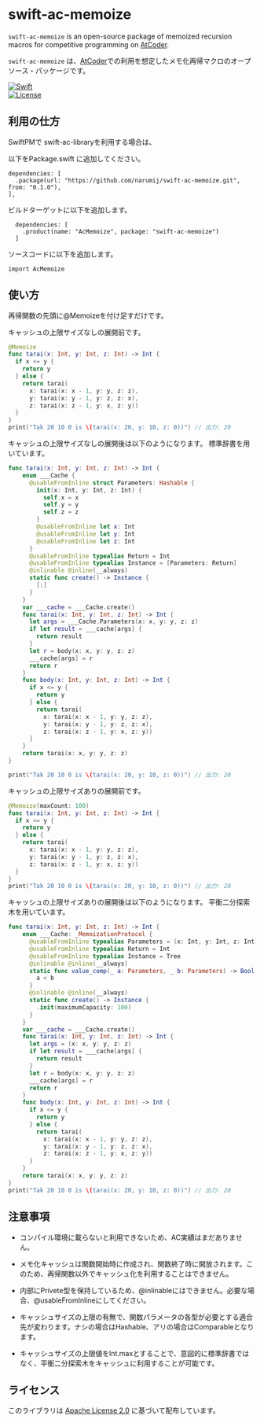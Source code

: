 # swift-ac-memoize

`swift-ac-memoize` is an open-source package of memoized recursion macros for competitive programming on [AtCoder][atcoder].

`swift-ac-memoize` は、[AtCoder][atcoder]での利用を想定したメモ化再帰マクロのオープソース・パッケージです。

[![Swift](https://github.com/narumij/swift-ac-memoize/actions/workflows/swift.yml/badge.svg?branch=main)](https://github.com/narumij/swift-ac-memoize/actions/workflows/swift.yml)  
[![License](https://img.shields.io/badge/license-Apache%202.0-blue.svg)](https://opensource.org/licenses/Apache-2.0)

## 利用の仕方

SwiftPMで swift-ac-libraryを利用する場合は、

以下をPackage.swift に追加してください。
```
dependencies: [
  .package(url: "https://github.com/narumij/swift-ac-memoize.git", from: "0.1.0"),
],
```

ビルドターゲットに以下を追加します。

```
  dependencies: [
    .product(name: "AcMemoize", package: "swift-ac-memoize")
  ]
```

ソースコードに以下を追加します。
```
import AcMemoize
```

## 使い方

再帰関数の先頭に@Memoizeを付け足すだけです。

キャッシュの上限サイズなしの展開前です。
```swift
@Memoize
func tarai(x: Int, y: Int, z: Int) -> Int {
  if x <= y {
    return y
  } else {
    return tarai(
      x: tarai(x: x - 1, y: y, z: z),
      y: tarai(x: y - 1, y: z, z: x),
      z: tarai(x: z - 1, y: x, z: y))
  }
}
print("Tak 20 10 0 is \(tarai(x: 20, y: 10, z: 0))") // 出力: 20
```

キャッシュの上限サイズなしの展開後は以下のようになります。
標準辞書を用いています。
```swift
func tarai(x: Int, y: Int, z: Int) -> Int {
    enum ___Cache {
      @usableFromInline struct Parameters: Hashable {
        init(x: Int, y: Int, z: Int) {
          self.x = x
          self.y = y
          self.z = z
        }
        @usableFromInline let x: Int
        @usableFromInline let y: Int
        @usableFromInline let z: Int
      }
      @usableFromInline typealias Return = Int
      @usableFromInline typealias Instance = [Parameters: Return]
      @inlinable @inline(__always)
      static func create() -> Instance {
        [:]
      }
    }
    var ___cache = ___Cache.create()
    func tarai(x: Int, y: Int, z: Int) -> Int {
      let args = ___Cache.Parameters(x: x, y: y, z: z)
      if let result = ___cache[args] {
        return result
      }
      let r = body(x: x, y: y, z: z)
      ___cache[args] = r
      return r
    }
    func body(x: Int, y: Int, z: Int) -> Int {
      if x <= y {
        return y
      } else {
        return tarai(
          x: tarai(x: x - 1, y: y, z: z),
          y: tarai(x: y - 1, y: z, z: x),
          z: tarai(x: z - 1, y: x, z: y))
      }
    }
    return tarai(x: x, y: y, z: z)
}

print("Tak 20 10 0 is \(tarai(x: 20, y: 10, z: 0))") // 出力: 20
```

キャッシュの上限サイズありの展開前です。
```swift
@Memoize(maxCount: 100)
func tarai(x: Int, y: Int, z: Int) -> Int {
  if x <= y {
    return y
  } else {
    return tarai(
      x: tarai(x: x - 1, y: y, z: z),
      y: tarai(x: y - 1, y: z, z: x),
      z: tarai(x: z - 1, y: x, z: y))
  }
}
print("Tak 20 10 0 is \(tarai(x: 20, y: 10, z: 0))") // 出力: 20
```

キャッシュの上限サイズありの展開後は以下のようになります。
平衡二分探索木を用いています。
```swift
func tarai(x: Int, y: Int, z: Int) -> Int {
    enum ___Cache: _MemoizationProtocol {
      @usableFromInline typealias Parameters = (x: Int, y: Int, z: Int)
      @usableFromInline typealias Return = Int
      @usableFromInline typealias Instance = Tree
      @inlinable @inline(__always)
      static func value_comp(_ a: Parameters, _ b: Parameters) -> Bool {
        a < b
      }
      @inlinable @inline(__always)
      static func create() -> Instance {
        .init(maximumCapacity: 100)
      }
    }
    var ___cache = ___Cache.create()
    func tarai(x: Int, y: Int, z: Int) -> Int {
      let args = (x: x, y: y, z: z)
      if let result = ___cache[args] {
        return result
      }
      let r = body(x: x, y: y, z: z)
      ___cache[args] = r
      return r
    }
    func body(x: Int, y: Int, z: Int) -> Int {
      if x <= y {
        return y
      } else {
        return tarai(
          x: tarai(x: x - 1, y: y, z: z),
          y: tarai(x: y - 1, y: z, z: x),
          z: tarai(x: z - 1, y: x, z: y))
      }
    }
    return tarai(x: x, y: y, z: z)
}
print("Tak 20 10 0 is \(tarai(x: 20, y: 10, z: 0))") // 出力: 20
```

## 注意事項

- コンパイル環境に載らないと利用できないため、AC実績はまだありません。

- メモ化キャッシュは関数開始時に作成され、関数終了時に開放されます。このため、再帰関数以外でキャッシュ化を利用することはできません。

- 内部にPrivete型を保持しているため、@inlinableにはできません。必要な場合、@usableFromInlineにしてください。

- キャッシュサイズの上限の有無で、関数パラメータの各型が必要とする適合先が変わります。ナシの場合はHashable、アリの場合はComparableとなります。

- キャッシュサイズの上限値をInt.maxとすることで、意図的に標準辞書ではなく、平衡二分探索木をキャッシュに利用することが可能です。

## ライセンス

このライブラリは [Apache License 2.0](https://www.apache.org/licenses/LICENSE-2.0) に基づいて配布しています。  

[atcoder]: https://atcoder.jp/

